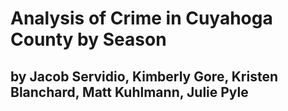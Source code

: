 # Analysis of Crime in Cuyahoga County by Season
## by Jacob Servidio, Kimberly Gore, Kristen Blanchard, Matt Kuhlmann, Julie Pyle

